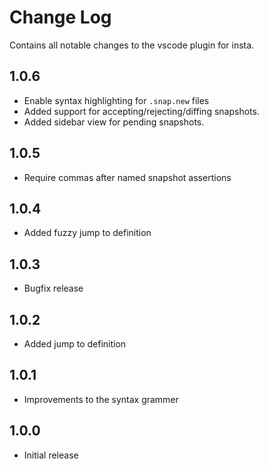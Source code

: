 # Change Log

Contains all notable changes to the vscode plugin for insta.

## 1.0.6

* Enable syntax highlighting for `.snap.new` files
* Added support for accepting/rejecting/diffing snapshots.
* Added sidebar view for pending snapshots.

## 1.0.5

* Require commas after named snapshot assertions

## 1.0.4

* Added fuzzy jump to definition

## 1.0.3

* Bugfix release

## 1.0.2

* Added jump to definition

## 1.0.1

* Improvements to the syntax grammer

## 1.0.0

* Initial release

